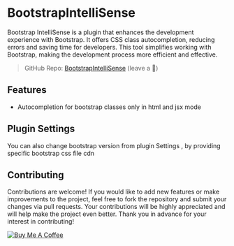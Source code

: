 # BootstrapIntelliSense

Bootstrap IntelliSense is a plugin that enhances the development experience with Bootstrap. It offers CSS class autocompletion, reducing errors and saving time for developers. This tool simplifies working with Bootstrap, making the development process more efficient and effective.

> GitHub Repo: [BootstrapIntelliSense](https://github.com/bajrangCoder/BootstrapIntelliSense) (leave a 🌟)

## Features

- Autocompletion for bootstrap classes only in html and jsx mode

## Plugin Settings

You can also change bootstrap version from plugin Settings , by providing specific bootstrap css file cdn

## Contributing

Contributions are welcome! If you would like to add new features or make improvements to the project, feel free to fork the repository and submit your changes via pull requests. Your contributions will be highly appreciated and will help make the project even better. Thank you in advance for your interest in contributing!

[![Buy Me A Coffee](https://cdn.buymeacoffee.com/buttons/v2/default-yellow.png)](https://www.buymeacoffee.com/bajrangCoder)
